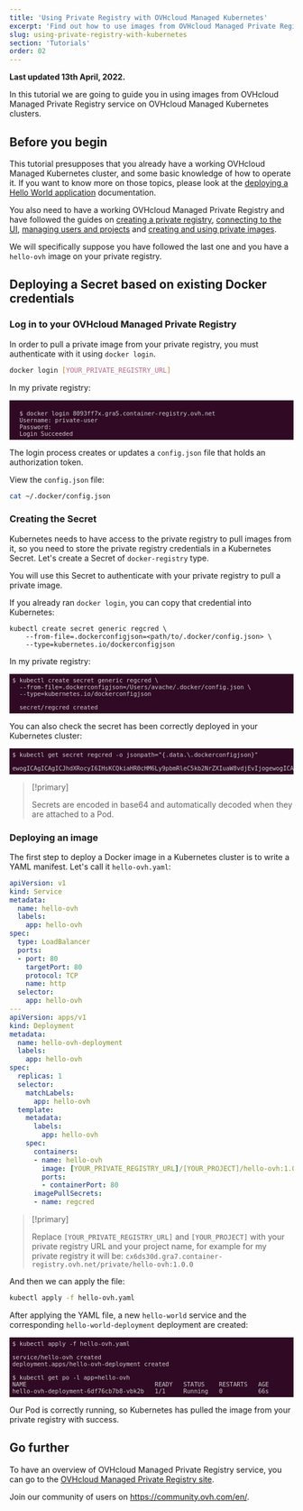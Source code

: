 ```yaml
---
title: 'Using Private Registry with OVHcloud Managed Kubernetes'
excerpt: 'Find out how to use images from OVHcloud Managed Private Registry service on OVHcloud Managed Kubernetes clusters'
slug: using-private-registry-with-kubernetes
section: 'Tutorials'
order: 02
---
```


**Last updated 13th April, 2022.**

<style>
 pre {
     font-size: 14px;
 }
 pre.console {
   background-color: #300A24; 
   color: #ccc;
   font-family: monospace;
   padding: 5px;
   margin-bottom: 5px;
 }
 pre.console code {
   border: solid 0px transparent;
   color: #ccc;
   font-family: monospace !important;
   font-size: 0.75em;
 }
 .small {
     font-size: 0.75em;
 }
</style>


In this tutorial we are going to guide you in using images from OVHcloud Managed Private Registry service on OVHcloud Managed Kubernetes clusters.

## Before you begin

This tutorial presupposes that you already have a working OVHcloud Managed Kubernetes cluster, and some basic knowledge of how to operate it. If you want to know more on those topics, please look at the [deploying a Hello World application](../../kubernetes/deploying-hello-world/) documentation.

You also need to have a working OVHcloud Managed Private Registry and have followed the guides on [creating a private registry](../creating-a-private-registry/), [connecting to the UI](../connecting-to-the-ui/), [managing users and projects](../managing-users-and-projects/) and [creating and using private images](../creating-and-using-a-private-image/).

We will specifically suppose you have followed the last one and you have a `hello-ovh` image on your private registry.

## Deploying a Secret based on existing Docker credentials

### Log in to your OVHcloud Managed Private Registry

In order to pull a private image from your private registry, you must authenticate with it using `docker login`.

```bash
docker login [YOUR_PRIVATE_REGISTRY_URL]
```

In my private registry:

<pre class="console"><code>
  $ docker login 8093ff7x.gra5.container-registry.ovh.net
  Username: private-user
  Password: 
  Login Succeeded
</code></pre>

The login process creates or updates a `config.json` file that holds an authorization token.

View the `config.json` file:

```bash
cat ~/.docker/config.json
```

### Creating the Secret

Kubernetes needs to have access to the private registry to pull images from it, so you need to store the private registry credentials in a Kubernetes Secret.
Let's create a Secret of `docker-registry` type.

You will use this Secret to authenticate with your private registry to pull a private image.

If you already ran `docker login`, you can copy that credential into Kubernetes:

```
kubectl create secret generic regcred \
    --from-file=.dockerconfigjson=<path/to/.docker/config.json> \
    --type=kubernetes.io/dockerconfigjson
```

In my private registry:

<pre class="console"><code>$ kubectl create secret generic regcred \
  --from-file=.dockerconfigjson=/Users/avache/.docker/config.json \
  --type=kubernetes.io/dockerconfigjson

  secret/regcred created
</code></pre>

You can also check the secret has been correctly deployed in your Kubernetes cluster:

<pre class="console"><code>$ kubectl get secret regcred -o jsonpath="{.data.\.dockerconfigjson}"

ewogICAgICAgICJhdXRocyI6IHsKCQkiaHR0cHM6Ly9pbmRleC5kb2NrZXIuaW8vdjEvIjogewogICAgICAgICAgICAgICAgICAgICAgICAiYXV0aCI6ICJjMk55WVd4NU9qaDBhM00wWm01aiIKICAgICAgICAgICAgICAgIH0sCiAgICAgICAgICAgICAgICAiY3g2ZHMzMGQuZ3JhNy5jb250YWluZXItcmVnaXN0cnkub3ZoLm5ldCI6IHsKICAgICAgICAgICAgICAgICAgICAgICAgImF1dGgiOiAiY0hKcGRtRjBaUzExYzJWeU9sQnlhWFpoZEdWVmMyVnlNUT09IgogICAgICAgICAgICAgICAgfQogICAgICAgIH0KfQo=%
</code></pre>

>[!primary]
>
> Secrets are encoded in base64 and automatically decoded when they are attached to a Pod.

### Deploying an image

The first step to deploy a Docker image in a Kubernetes cluster is to write a YAML manifest. Let's call it `hello-ovh.yaml`:

```yaml
apiVersion: v1
kind: Service
metadata:
  name: hello-ovh
  labels:
    app: hello-ovh
spec:
  type: LoadBalancer
  ports:
  - port: 80
    targetPort: 80
    protocol: TCP
    name: http
  selector:
    app: hello-ovh
---
apiVersion: apps/v1
kind: Deployment
metadata:
  name: hello-ovh-deployment
  labels:
    app: hello-ovh
spec:
  replicas: 1
  selector:
    matchLabels:
      app: hello-ovh
  template:
    metadata:
      labels:
        app: hello-ovh
    spec:
      containers:
      - name: hello-ovh
        image: [YOUR_PRIVATE_REGISTRY_URL]/[YOUR_PROJECT]/hello-ovh:1.0.0
        ports:
        - containerPort: 80
      imagePullSecrets:
      - name: regcred
```

>[!primary]
>
> Replace `[YOUR_PRIVATE_REGISTRY_URL]` and `[YOUR_PROJECT]` with your private registry URL and your project name, for example for my private registry it will be: `cx6ds30d.gra7.container-registry.ovh.net/private/hello-ovh:1.0.0`

And then we can apply the file:

```bash
kubectl apply -f hello-ovh.yaml
```

After applying the YAML file, a new `hello-world` service and the corresponding `hello-world-deployment` deployment are created:

<pre class="console"><code>$ kubectl apply -f hello-ovh.yaml

service/hello-ovh created
deployment.apps/hello-ovh-deployment created

$ kubectl get po -l app=hello-ovh
NAME                                    READY   STATUS    RESTARTS   AGE
hello-ovh-deployment-6df76cb7b8-vbk2b   1/1     Running   0          66s
</code></pre>

Our Pod is correctly running, so Kubernetes has pulled the image from your private registry with success.

## Go further

To have an overview of OVHcloud Managed Private Registry service, you can go to the [OVHcloud Managed Private Registry site](../).

Join our community of users on <https://community.ovh.com/en/>.
